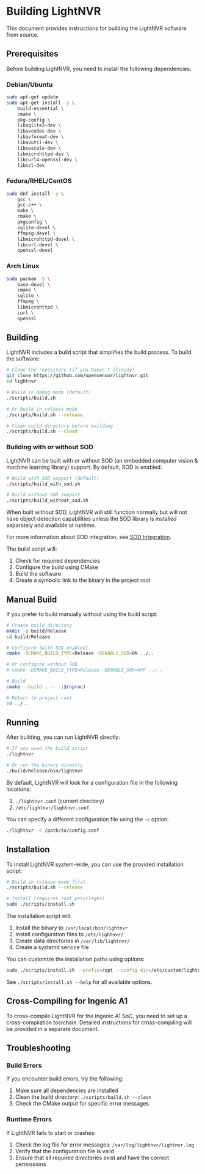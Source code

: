 # Building LightNVR

This document provides instructions for building the LightNVR software from source.

## Prerequisites

Before building LightNVR, you need to install the following dependencies:

### Debian/Ubuntu

```bash
sudo apt-get update
sudo apt-get install -y \
    build-essential \
    cmake \
    pkg-config \
    libsqlite3-dev \
    libavcodec-dev \
    libavformat-dev \
    libavutil-dev \
    libswscale-dev \
    libmicrohttpd-dev \
    libcurl4-openssl-dev \
    libssl-dev
```

### Fedora/RHEL/CentOS

```bash
sudo dnf install -y \
    gcc \
    gcc-c++ \
    make \
    cmake \
    pkgconfig \
    sqlite-devel \
    ffmpeg-devel \
    libmicrohttpd-devel \
    libcurl-devel \
    openssl-devel
```

### Arch Linux

```bash
sudo pacman -S \
    base-devel \
    cmake \
    sqlite \
    ffmpeg \
    libmicrohttpd \
    curl \
    openssl
```

## Building

LightNVR includes a build script that simplifies the build process. To build the software:

```bash
# Clone the repository (if you haven't already)
git clone https://github.com/opensensor/lightnvr.git
cd lightnvr

# Build in debug mode (default)
./scripts/build.sh

# Or build in release mode
./scripts/build.sh --release

# Clean build directory before building
./scripts/build.sh --clean
```

### Building with or without SOD

LightNVR can be built with or without SOD (an embedded computer vision & machine learning library) support. By default, SOD is enabled.

```bash
# Build with SOD support (default)
./scripts/build_with_sod.sh

# Build without SOD support
./scripts/build_without_sod.sh
```

When built without SOD, LightNVR will still function normally but will not have object detection capabilities unless the SOD library is installed separately and available at runtime.

For more information about SOD integration, see [SOD Integration](SOD_INTEGRATION.md).

The build script will:
1. Check for required dependencies
2. Configure the build using CMake
3. Build the software
4. Create a symbolic link to the binary in the project root

## Manual Build

If you prefer to build manually without using the build script:

```bash
# Create build directory
mkdir -p build/Release
cd build/Release

# Configure (with SOD enabled)
cmake -DCMAKE_BUILD_TYPE=Release -DENABLE_SOD=ON ../..

# Or configure without SOD
# cmake -DCMAKE_BUILD_TYPE=Release -DENABLE_SOD=OFF ../..

# Build
cmake --build . -- -j$(nproc)

# Return to project root
cd ../..
```

## Running

After building, you can run LightNVR directly:

```bash
# If you used the build script
./lightnvr

# Or run the binary directly
./build/Release/bin/lightnvr
```

By default, LightNVR will look for a configuration file in the following locations:
1. `./lightnvr.conf` (current directory)
2. `/etc/lightnvr/lightnvr.conf`

You can specify a different configuration file using the `-c` option:

```bash
./lightnvr -c /path/to/config.conf
```

## Installation

To install LightNVR system-wide, you can use the provided installation script:

```bash
# Build in release mode first
./scripts/build.sh --release

# Install (requires root privileges)
sudo ./scripts/install.sh
```

The installation script will:
1. Install the binary to `/usr/local/bin/lightnvr`
2. Install configuration files to `/etc/lightnvr/`
3. Create data directories in `/var/lib/lightnvr/`
4. Create a systemd service file

You can customize the installation paths using options:

```bash
sudo ./scripts/install.sh --prefix=/opt --config-dir=/etc/custom/lightnvr
```

See `./scripts/install.sh --help` for all available options.

## Cross-Compiling for Ingenic A1

To cross-compile LightNVR for the Ingenic A1 SoC, you need to set up a cross-compilation toolchain. Detailed instructions for cross-compiling will be provided in a separate document.

## Troubleshooting

### Build Errors

If you encounter build errors, try the following:

1. Make sure all dependencies are installed
2. Clean the build directory: `./scripts/build.sh --clean`
3. Check the CMake output for specific error messages

### Runtime Errors

If LightNVR fails to start or crashes:

1. Check the log file for error messages: `/var/log/lightnvr/lightnvr.log`
2. Verify that the configuration file is valid
3. Ensure that all required directories exist and have the correct permissions

